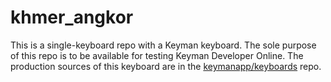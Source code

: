 # khmer_angkor

This is a single-keyboard repo with a Keyman keyboard. The sole purpose of this repo
is to be available for testing Keyman Developer Online. The production sources of this
keyboard are in the [keymanapp/keyboards](https://github.com/keymanapp/keyboards) repo.
